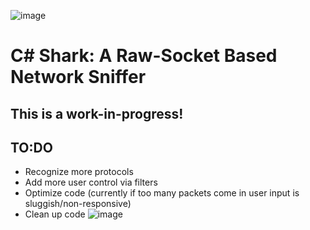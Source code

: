 ![image](https://github.com/caleb1000/CShark/assets/30327564/13eace11-62ec-4655-ac38-128508d8def1)
# C# Shark: A Raw-Socket Based Network Sniffer
## This is a work-in-progress!
## TO:DO
* Recognize more protocols
* Add more user control via filters
* Optimize code (currently if too many packets come in user input is sluggish/non-responsive)
* Clean up code
![image](https://github.com/caleb1000/CShark/assets/30327564/2ea313e4-f76e-4b3c-bd67-eae037077ab3)

